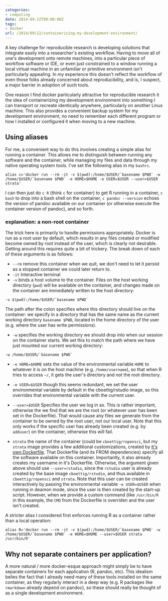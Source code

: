 ```yaml
---
categories:
- computing
date: 2014-09-22T00:00:00Z
tags:
- docker
url: /2014/09/22/containerizing-my-development-environment/
---
```


A key challenge for reproducible research is developing solutions that
integrate easily into a researcher's existing workflow.  Having to
move all of one's development onto remote machines, into a particular
piece of workflow software or IDE, or even just constrained to a window
running a local virtual machine in an unfamiliar or primitive environment
isn't particularly appealing.  In my experience this doesn't reflect the
workflow of even those folks already concerned about reproducibility,
and is, I suspect, a major barrier in adoption of such tools.

One reason I find docker particularly attractive for reproducible research
it the idea of containerizing my development environment into something I
can transport or recreate identically anywhere, particularly on another
Linux machine. This also provides a convenient backup system for my development
environment, no need to remember each different program or how I installed
or configured it when moving to a new machine.

## Using aliases

For me, a convenient way to do this involves creating a simple alias for running
a container.  This allows me to distinguish between running any software and the
container, while managing my files and data through my native operating system
tools. I've set the following alias in my `bashrc`.


```
alias c='docker run --rm -it -v $(pwd):/home/$USER/`basename $PWD` -w /home/$USER/`basename $PWD` -e HOME=$HOME -e USER=$USER --user=$USER strata'
```

I can then just do `c R` (think `c` for container) to get R running in a container, `c bash` to drop into a bash shell on the container, `c pandoc --version` echoes the version of pandoc available on our container (or otherwise execute the container version of pandoc), and so forth.

### explanation: a non-root container

The trick here is primarily to handle permissions appropriately.  Docker is run as a root user by default, which results in any files created or modified become owned by root instead of the user, which is clearly not desirable. Getting around this requires quite a bit of trickery. The break down of each of these arguments is as follows:

- `--rm` remove this container when we quit, we don't need to let it persist as a stopped container we could later return to.
- `-it` Interactive terminal
- `-v` binds a host volume to the container. Files on the host working directory (`pwd`) will be available on the container, and changes made on the container are immediately written to the host directory:

```
-v $(pwd):/home/$USER/`basename $PWD`
```
The path after the colon specifies where this directory should live on the container: we specify in a directory that has the same name as the current working directory `basename $PWD`, located in the home directory of the user (e.g. where the user has write permissions).

- `-w` specifies the working directory we should drop into when our session on the container starts.  We set this to match the path where we have just mounted our current working directory:

```
-w /home/$USER/`basename $PWD`
```

- `-e HOME=$HOME` sets the value of the environmental variable `HOME` to whatever it is on the host machine (e.g. `/home/username`), so that when R tries to access `~/`, it gets the user's directory and not the root directory.

- `-e USER=$USER` though this seems redundant, we set the user environmental variable by default in the cboettig/rstudio image, so this overrides that environmental variable with the current user.

- `--user=$USER` Specifies the user we log in as.  This is rather important, otherwise the we find that we are the root (or whatever user has been set in the Dockerfile).  That would cause any files we generate from the container to be owned by the root user, not our local user.  Note that this only works if the specific user has already been created (e.g. by `adduser`) on the container, otherwise this will fail.

- `strata` the name of the container (could be `cboettig/ropensci`, but my `strata` image provides a few additional customizations, created by [it's own Dockerfile]().  That Dockerfile (and its FROM dependencies) specify all the software available on this container.  Importantly, it also already creates my username in it's Dockerfile.  Otherwise, the argument given above should use `--user=rstudio`, since the `rstudio` user is already created by the base image `cboettig/rstudio`, and thus available in `cboettig/ropensci` and `strata`. Note that this user can be created interactively by passing the environmental variable `-e USER=$USER` when running in deamon mode, since the user is then created by the start-up script.  However, when we provide a custom command (like `/usr/bin/R` in this example, the `CMD` from the Dockerfile is overriden and the user isn't created.



A stricter alias I considered first enforces running R as a container rather than a local operation:

```
alias R='docker run --rm -it -v $(pwd):/home/$USER/`basename $PWD` -w /home/$USER/`basename $PWD` -e HOME=$HOME --user=$USER strata /usr/bin/R'
```
## Why not separate containers per application?

A more natural / more docker-esque approach might simply be to have separate containers for each application (R, pandoc, etc).  This idealism belies the fact that I already need many of these tools installed on the same container, as they regularly interact in a deep way (e.g. R packages like `rmarkdown` already depend on pandoc), so these should really be thought of as a single development environment.

